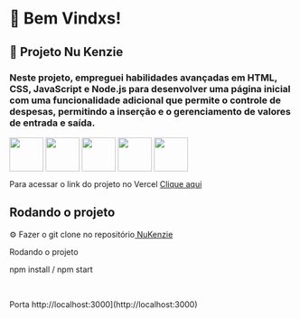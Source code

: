 <h1> 🌴 Bem Vindxs! </h1>

<h2> 🌱 Projeto Nu Kenzie</h2>

<h3 > Neste projeto, empreguei habilidades avançadas em HTML, CSS, JavaScript e Node.js para desenvolver uma página inicial com uma funcionalidade adicional que permite o controle de despesas, permitindo a inserção e o gerenciamento de valores de entrada e saída.</h3>
 
 <img align="center" width="60px" src="https://cdn.jsdelivr.net/gh/devicons/devicon/icons/html5/html5-original.svg" /> <img align="center" width="60px" src="https://cdn.jsdelivr.net/gh/devicons/devicon/icons/css3/css3-original.svg" /> <img align="center" width="60px" src="https://cdn.jsdelivr.net/gh/devicons/devicon/icons/javascript/javascript-original.svg" /> <img align="center" width="60px" src="https://cdn.jsdelivr.net/gh/devicons/devicon/icons/nodejs/nodejs-original.svg" /> <img  align="center" width="60px"  src="https://cdn.jsdelivr.net/gh/devicons/devicon/icons/npm/npm-original-wordmark.svg" />
          

<p>Para acessar o link do projeto no Vercel  <a href="https://react-entrega-s1-template-nu-kenzie-bl.vercel.app/" >Clique aqui</a></p>
     
  <h2> Rodando o projeto </h2>
  
  <p>⚙️ Fazer o git clone no repositório<a href="https://github.com/osoriobrunoluis/NuKenzie"> NuKenzie </a>
  <p> Rodando o projeto <br> <p> npm install / npm start </p> <br> <p>Porta http://localhost:3000](http://localhost:3000)</p></p>

